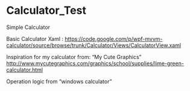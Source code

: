 # Calculator_Test

Simple Calculator

Basic Calculator Xaml :
https://code.google.com/p/wpf-mvvm-calculator/source/browse/trunk/Calculator/Views/CalculatorView.xaml

Inspiration for my calculator from: “My Cute Graphics”
http://www.mycutegraphics.com/graphics/school/supplies/lime-green-calculator.html

Operation logic from “windows calculator” 
